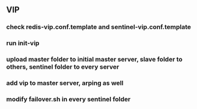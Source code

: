 ## VIP
### check redis-vip.conf.template and sentinel-vip.conf.template
### run init-vip
### upload master folder to initial master server, slave folder to others, sentinel folder to every server
### add vip to master server, arping as well
### modify failover.sh in every sentinel folder
